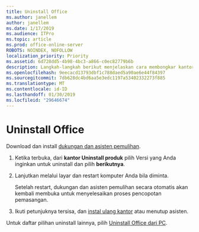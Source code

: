 ```yaml
---
title: Uninstall Office
ms.author: janellem
author: janellem
ms.date: 1/17/2019
ms.audience: ITPro
ms.topic: article
ms.prod: office-online-server
ROBOTS: NOINDEX, NOFOLLOW
localization_priority: Priority
ms.assetid: 6d728dd5-4b98-4bc3-a866-c0ec82779b6b
description: Langkah-langkah berikut menjelaskan cara membongkar kantor dari PC.
ms.openlocfilehash: 9eecacd13793dbf1c788daed5a90ae6e44f84397
ms.sourcegitcommit: 7db628dc4bd6aa5e3edc1197a53402332273f885
ms.translationtype: MT
ms.contentlocale: id-ID
ms.lasthandoff: 01/30/2019
ms.locfileid: "29646674"
---
```

# <a name="uninstall-office"></a>Uninstall Office

Download dan install [dukungan dan asisten pemulihan](https://aka.ms/SARA-OfficeUninstall-Alchemy).
  
1. Ketika terbuka, dari **kantor Uninstall produk** pilih Versi yang Anda inginkan untuk uninstall dan pilih **berikutnya**. 
    
2. Lanjutkan melalui layar dan restart komputer Anda bila diminta.
    
    Setelah restart, dukungan dan asisten pemulihan secara otomatis akan kembali membuka untuk menyelesaikan proses pencopotan pemasangan.
    
3. Ikuti petunjuknya tersisa, dan [instal ulang kantor](https://portal.office.com/OLS/MySoftware.aspx) atau menutup asisten. 
    
Untuk daftar pilihan uninstall lainnya, pilih [Uninstall Office dari PC](https://support.office.com/article/9dd49b83-264a-477a-8fcc-2fdf5dbf61d8?wt.mc_id=Alchemy_ClientDIA).
  

